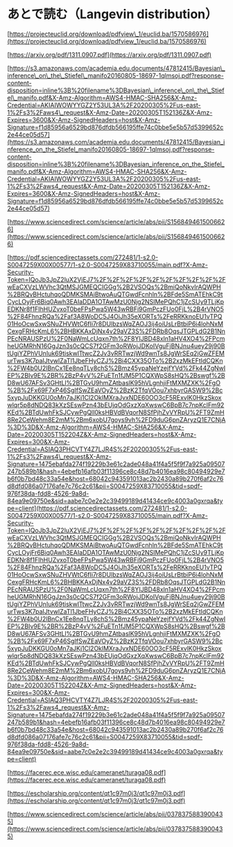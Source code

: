 # あとで読む（Langevin distribution）

[https://projecteuclid.org/download/pdfview\_1/euclid.ba/1570586976](https://projecteuclid.org/download/pdfview_1/euclid.ba/1570586976)

[https://arxiv.org/pdf/1311.0907.pdf](https://arxiv.org/pdf/1311.0907.pdf)

[https://s3.amazonaws.com/academia.edu.documents/47812415/Bayesian\_inference\_on\_the\_Stiefel\_manifo20160805-18697-1qlmsoj.pdf?response-content-disposition=inline%3B%20filename%3DBayesian\_inference\_on\_the\_Stiefel\_manifo.pdf&X-Amz-Algorithm=AWS4-HMAC-SHA256&X-Amz-Credential=AKIAIWOWYYGZ2Y53UL3A%2F20200305%2Fus-east-1%2Fs3%2Faws4\_request&X-Amz-Date=20200305T152136Z&X-Amz-Expires=3600&X-Amz-SignedHeaders=host&X-Amz-Signature=f1d85956a6529bd876dfdb566195ffe74c0bbe5e5b57d5399652c2e44ce05d57](https://s3.amazonaws.com/academia.edu.documents/47812415/Bayesian_inference_on_the_Stiefel_manifo20160805-18697-1qlmsoj.pdf?response-content-disposition=inline%3B%20filename%3DBayesian_inference_on_the_Stiefel_manifo.pdf&X-Amz-Algorithm=AWS4-HMAC-SHA256&X-Amz-Credential=AKIAIWOWYYGZ2Y53UL3A%2F20200305%2Fus-east-1%2Fs3%2Faws4_request&X-Amz-Date=20200305T152136Z&X-Amz-Expires=3600&X-Amz-SignedHeaders=host&X-Amz-Signature=f1d85956a6529bd876dfdb566195ffe74c0bbe5e5b57d5399652c2e44ce05d57)

[https://www.sciencedirect.com/science/article/abs/pii/S1568494615006626](https://www.sciencedirect.com/science/article/abs/pii/S1568494615006626)

[https://pdf.sciencedirectassets.com/272481/1-s2.0-S0047259X00X00577/1-s2.0-S0047259X83710055/main.pdf?X-Amz-Security-Token=IQoJb3JpZ2luX2VjEJ7%2F%2F%2F%2F%2F%2F%2F%2F%2F%2FwEaCXVzLWVhc3QtMSJGMEQCIGGg%2B2VSOQs%2BmiQoNkvIrAQWPH%2BRQvBHctuhqoQDMKSMAiBtwoAuQTGwdFcnhln%2BFde5SmATEhkC9tCycLOyjFr6Biq0Awh3EAIaDDA1OTAwMzU0Njg2NSIMePQhC1jZcSUy9TLjKpEDKNr8f1FIhHUZvxoT0beFPsPwa5W43wRBFi9GmPczFUo0FjL%2B4rVNO5%2F84FhnzRQa%2Faf3A8WoDC5J4OiJh35eXORTs%2FeRRKknoEU1vTPQ01HoOcwSxwSNuZHVWtC6fIi7r8DUlbzsWqZAOJ3ij4oiUsLrBtbiP6i4lohNxMCexgFRHcKmL6%2BHBKKAxDjNx4v29aVZ3S%2FDRb8OqsJTGPLdG2B1NnPEcNRAUSPzU%2F0NaWmLcUqxn7th%2F8YIJBD48xln1aHV4XO4%2FPcmheUGMRhN16GgJzn3s0cQCS7f2GFm3oRWojJDKoIVguFjBNJnu4uey29j90BtUgiYZPhVUnIuk69tiskwlTtwcZ2Jv3vRRTwzjWd9wnTs8JgWrSEq2jGwZFEMurTws3K7paIJtvwlZaTl1JbeFHyCZJ%2Bi4CXX35OTo%2B2xzMkEFtIdCQKn%2FW4b0U2lBnCx1Ee8nqTLy8chS%2Bmz45ypaNeYzejfYVd%2Fk44ZgNwIEP%2BIv9E%2BR%2BzP4vV%2FuETn1fJM5P1CQXWpS8sHQ%2Bswgf%2BD8wU67AFSv3GHtLl%2BTGvU9hmZAtbaslK95hVLgnhjiFtMXMZXK%2FgO%2B%2Fx69F7xP46SgIfSwZEaVOyZ%2BzK2TfqVOou7xhbyrGASW9%2Bc5xypJuDKKGU0oMn7aJKj1Cl2OklMXraJvxNDE60OO3cF5RExvlK0HkzSkoxwlqr5p8dNDQ83kXzSEswPzn43bEUjqOdGxzXqXwswC6BpB7c7npKcIFm92KEd%2BTdUwhFkSJCywPgQlI0ksHBVdBVqorN8SfPjhZvVYRpU%2FT9ZmH8Re2CeWehm8E2mM%2Bm6xobU7goys9vh%2FD9duG6pnZAryzQ1E7CNjA%3D%3D&X-Amz-Algorithm=AWS4-HMAC-SHA256&X-Amz-Date=20200305T152204Z&X-Amz-SignedHeaders=host&X-Amz-Expires=300&X-Amz-Credential=ASIAQ3PHCVTY4Z7LJR4S%2F20200305%2Fus-east-1%2Fs3%2Faws4\_request&X-Amz-Signature=1475ebafda274f19229b3e61c2ade048a41f4a5f5f9f7a925a09507247b589b1&hash=4ebefb16afb03f11396ce8c48d7b4016ea98c80494929e7b6f0b7bd48c33a54e&host=68042c943591013ac2b2430a89b270f6af2c76d8dfd086a07176afe7c76c2c61&pii=S0047259X83710055&tid=spdf-976f38da-fdd8-4526-9a8d-84ea9e09750e&sid=aabe7c0e2e2c39499189d41434ce9c4003a0gxrqa&type=client](https://pdf.sciencedirectassets.com/272481/1-s2.0-S0047259X00X00577/1-s2.0-S0047259X83710055/main.pdf?X-Amz-Security-Token=IQoJb3JpZ2luX2VjEJ7%2F%2F%2F%2F%2F%2F%2F%2F%2F%2FwEaCXVzLWVhc3QtMSJGMEQCIGGg%2B2VSOQs%2BmiQoNkvIrAQWPH%2BRQvBHctuhqoQDMKSMAiBtwoAuQTGwdFcnhln%2BFde5SmATEhkC9tCycLOyjFr6Biq0Awh3EAIaDDA1OTAwMzU0Njg2NSIMePQhC1jZcSUy9TLjKpEDKNr8f1FIhHUZvxoT0beFPsPwa5W43wRBFi9GmPczFUo0FjL%2B4rVNO5%2F84FhnzRQa%2Faf3A8WoDC5J4OiJh35eXORTs%2FeRRKknoEU1vTPQ01HoOcwSxwSNuZHVWtC6fIi7r8DUlbzsWqZAOJ3ij4oiUsLrBtbiP6i4lohNxMCexgFRHcKmL6%2BHBKKAxDjNx4v29aVZ3S%2FDRb8OqsJTGPLdG2B1NnPEcNRAUSPzU%2F0NaWmLcUqxn7th%2F8YIJBD48xln1aHV4XO4%2FPcmheUGMRhN16GgJzn3s0cQCS7f2GFm3oRWojJDKoIVguFjBNJnu4uey29j90BtUgiYZPhVUnIuk69tiskwlTtwcZ2Jv3vRRTwzjWd9wnTs8JgWrSEq2jGwZFEMurTws3K7paIJtvwlZaTl1JbeFHyCZJ%2Bi4CXX35OTo%2B2xzMkEFtIdCQKn%2FW4b0U2lBnCx1Ee8nqTLy8chS%2Bmz45ypaNeYzejfYVd%2Fk44ZgNwIEP%2BIv9E%2BR%2BzP4vV%2FuETn1fJM5P1CQXWpS8sHQ%2Bswgf%2BD8wU67AFSv3GHtLl%2BTGvU9hmZAtbaslK95hVLgnhjiFtMXMZXK%2FgO%2B%2Fx69F7xP46SgIfSwZEaVOyZ%2BzK2TfqVOou7xhbyrGASW9%2Bc5xypJuDKKGU0oMn7aJKj1Cl2OklMXraJvxNDE60OO3cF5RExvlK0HkzSkoxwlqr5p8dNDQ83kXzSEswPzn43bEUjqOdGxzXqXwswC6BpB7c7npKcIFm92KEd%2BTdUwhFkSJCywPgQlI0ksHBVdBVqorN8SfPjhZvVYRpU%2FT9ZmH8Re2CeWehm8E2mM%2Bm6xobU7goys9vh%2FD9duG6pnZAryzQ1E7CNjA%3D%3D&X-Amz-Algorithm=AWS4-HMAC-SHA256&X-Amz-Date=20200305T152204Z&X-Amz-SignedHeaders=host&X-Amz-Expires=300&X-Amz-Credential=ASIAQ3PHCVTY4Z7LJR4S%2F20200305%2Fus-east-1%2Fs3%2Faws4_request&X-Amz-Signature=1475ebafda274f19229b3e61c2ade048a41f4a5f5f9f7a925a09507247b589b1&hash=4ebefb16afb03f11396ce8c48d7b4016ea98c80494929e7b6f0b7bd48c33a54e&host=68042c943591013ac2b2430a89b270f6af2c76d8dfd086a07176afe7c76c2c61&pii=S0047259X83710055&tid=spdf-976f38da-fdd8-4526-9a8d-84ea9e09750e&sid=aabe7c0e2e2c39499189d41434ce9c4003a0gxrqa&type=client)

[https://facerec.ece.wisc.edu/cameranet/turaga08.pdf](https://facerec.ece.wisc.edu/cameranet/turaga08.pdf)

[https://escholarship.org/content/qt1c97m0j3/qt1c97m0j3.pdf](https://escholarship.org/content/qt1c97m0j3/qt1c97m0j3.pdf)

[https://www.sciencedirect.com/science/article/abs/pii/0378375883900435](https://www.sciencedirect.com/science/article/abs/pii/0378375883900435)

